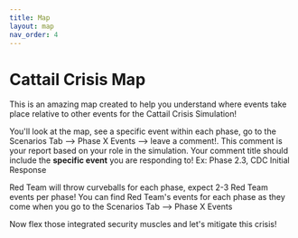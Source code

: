 ```yaml
---
title: Map
layout: map
nav_order: 4
---
```


# Cattail Crisis Map

This is an amazing map created to help you understand where events take place relative to other events for the Cattail Crisis Simulation!

You'll look at the map, see a specific event within each phase, go to the Scenarios Tab --> Phase X Events --> leave a comment!. This comment is your report based on your role in the simulation. Your comment title should include the **specific event** you are responding to! Ex: Phase 2.3, CDC Initial Response 

Red Team will throw curveballs for each phase, expect 2-3 Red Team events per phase! You can find Red Team's events for each phase as they come when you go to the Scenarios Tab --> Phase X Events

Now flex those integrated security muscles and let's mitigate this crisis! 

